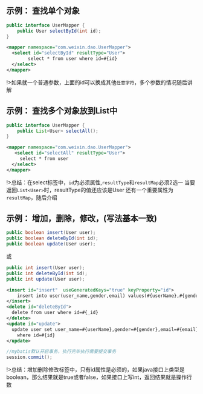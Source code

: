 ## 示例： 查找单个对象

```java
public interface UserMapper {
	public User selectById(int id);
}
```
```xml
<mapper namespace="com.weixin.dao.UserMapper">
  <select id="selectById" resultType="User">
  		select * from user where id=#{id}
  </select>   
</mapper>  
```

!>如果就一个普通参数，上面的id可以换成其他`任意字符`，多个参数的情况随后讲解

## 示例： 查找多个对象放到List中

```java
public interface UserMapper {
	public List<User> selectAll();
}
```
```xml
<mapper namespace="com.weixin.dao.UserMapper">
   <select id="selectAll" resultType="User">
  	 select * from user
  </select>  
</mapper> 
```

!>总结：在select标签中，`id`为必须属性,`resultType`和`resultMap`必须2选一
当要返回`List<User>`时，resultType的值还应该是User
还有一个重要属性为`resultMap`，随后介绍


## 示例： 增加，删除，修改，(写法基本一致)

```java
public boolean insert(User user);
public boolean deleteById(int id);
public boolean update(User user);
```
或
```java
public int insert(User user);
public int deleteById(int id);
public int update(User user);
```

```xml
<insert id="insert"  useGeneratedKeys="true" keyProperty="id">
	insert into user(user_name,gender,email) values(#{userName},#{gender},#{email})
</insert>
<delete id="deleteById">
  delete from user where id=#{_id}
</delete>
<update id="update">
  update user set user_name=#{userName},gender=#{gender},email=#{email} 
    where id=#{id}
</update>
```
```java
//mybatis默认开启事务，执行完毕执行需要提交事务
session.commit();
```

!>总结：增加删除修改标签中，只有id属性是必须的，如果java接口上类型是boolean，那么结果就是true或者false，如果接口上写int，返回结果就是操作行数